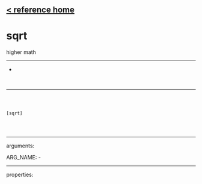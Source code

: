 [< reference home](ceammc_lib.html)
---

# sqrt


higher math

---

-
<br>


---


```



[sqrt]


            
```

---
arguments:

ARG_NAME: -<br>

---
properties:


